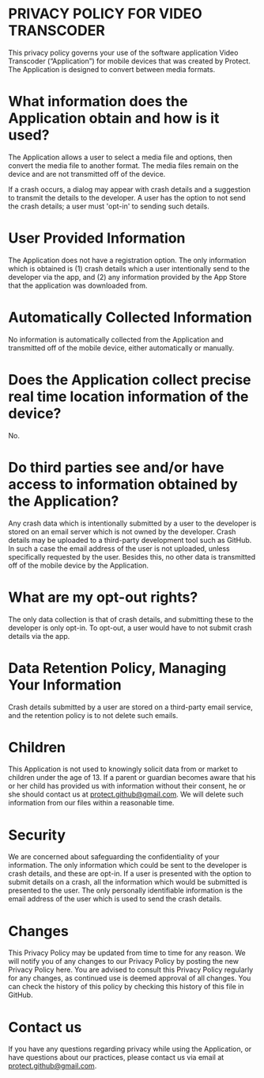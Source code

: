 # PRIVACY POLICY FOR VIDEO TRANSCODER

This privacy policy governs your use of the software application Video Transcoder (“Application”) for mobile devices
that was created by Protect. The Application is designed to convert between media formats.

# What information does the Application obtain and how is it used?

The Application allows a user to select a media file and options, then convert the media file
to another format. The media files remain on the device and are not transmitted off of the 
device.

If a crash occurs, a dialog may appear with crash details and a suggestion to transmit the details
to the developer. A user has the option to not send the crash details; a user must 'opt-in' to
sending such details.

# User Provided Information 

The Application does not have a registration option. The only information which is obtained
is (1) crash details which a user intentionally send to the developer via the app, and 
(2) any information provided by the App Store that the application was downloaded from.

# Automatically Collected Information 

No information is automatically collected from the Application and transmitted off of the mobile device, 
either automatically or manually.

# Does the Application collect precise real time location information of the device?

No.

# Do third parties see and/or have access to information obtained by the Application?

Any crash data which is intentionally submitted by a user to the developer is stored on an email server
which is not owned by the developer. Crash details may be uploaded to a third-party development tool
such as GitHub. In such a case the email address of the user is not uploaded, unless specifically requested
by the user. Besides this, no other data is transmitted off of the mobile device by the Application.

# What are my opt-out rights?

The only data collection is that of crash details, and submitting these to the developer is only opt-in. To
opt-out, a user would have to not submit crash details via the app.

# Data Retention Policy, Managing Your Information

Crash details submitted by a user are stored on a third-party email service, and the retention policy is to
not delete such emails.

# Children

This Application is not used to knowingly solicit data from or market to children under the age of 13. If a parent or
guardian becomes aware that his or her child has provided us with information without their consent, he or she should
contact us at protect.github@gmail.com. We will delete such information from our files within a reasonable time.

# Security

We are concerned about safeguarding the confidentiality of your information. The only information which could
be sent to the developer is crash details, and these are opt-in. If a user is presented with the option to
submit details on a crash, all the information which would be submitted is presented to the user. The only
personally identifiable information is the email address of the user which is used to send the crash details.

# Changes

This Privacy Policy may be updated from time to time for any reason. We will notify you of any changes to our
Privacy Policy by posting the new Privacy Policy here. You are advised to consult this Privacy Policy regularly
for any changes, as continued use is deemed approval of all changes. You can check the history of this policy by
checking this history of this file in GitHub.

# Contact us
If you have any questions regarding privacy while using the Application, or have questions about our practices,
please contact us via email at protect.github@gmail.com.
